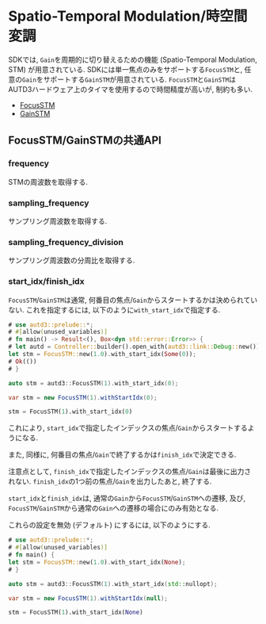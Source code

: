 # Spatio-Temporal Modulation/時空間変調

SDKでは, `Gain`を周期的に切り替えるための機能 (Spatio-Temporal Modulation, STM) が用意されている.
SDKには単一焦点のみをサポートする`FocusSTM`と, 任意の`Gain`をサポートする`GainSTM`が用意されている.
`FocusSTM`と`GainSTM`はAUTD3ハードウェア上のタイマを使用するので時間精度が高いが, 制約も多い.

- [FocusSTM](./stm/focus.md)
- [GainSTM](./stm/gain.md)

## FocusSTM/GainSTMの共通API

### frequency

STMの周波数を取得する.

### sampling_frequency

サンプリング周波数を取得する.

### sampling_frequency_division

サンプリング周波数の分周比を取得する.

### start_idx/finish_idx

`FocusSTM`/`GainSTM`は通常, 何番目の焦点/`Gain`からスタートするかは決められていない.
これを指定するには, 以下のように`with_start_idx`で指定する.

```rust
# use autd3::prelude::*;
# #[allow(unused_variables)]
# fn main() -> Result<(), Box<dyn std::error::Error>> {
# let autd = Controller::builder().open_with(autd3::link::Debug::new()).unwrap();
let stm = FocusSTM::new(1.0).with_start_idx(Some(0));
# Ok(())
# }
```

```cpp
auto stm = autd3::FocusSTM(1).with_start_idx(0);
```

```cs
var stm = new FocusSTM(1).withStartIdx(0);
```

```python
stm = FocusSTM(1).with_start_idx(0)
```

これにより, `start_idx`で指定したインデックスの焦点/`Gain`からスタートするようになる.

また, 同様に, 何番目の焦点/`Gain`で終了するかは`finish_idx`で決定できる.

注意点として, `finish_idx`で指定したインデックスの焦点/`Gain`は最後に出力されない.
`finish_idx`の1つ前の焦点/`Gain`を出力したあと, 終了する.

`start_idx`と`finish_idx`は, 通常の`Gain`から`FocusSTM`/`GainSTM`への遷移, 及び, `FocusSTM`/`GainSTM`から通常の`Gain`への遷移の場合にのみ有効となる.

これらの設定を無効 (デフォルト) にするには, 以下のようにする.


```rust
# use autd3::prelude::*;
# #[allow(unused_variables)]
# fn main() {
let stm = FocusSTM::new(1.0).with_start_idx(None);
# }
```

```cpp
auto stm = autd3::FocusSTM(1).with_start_idx(std::nullopt);
```

```cs
var stm = new FocusSTM(1).withStartIdx(null);
```

```python
stm = FocusSTM(1).with_start_idx(None)
```

